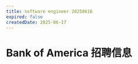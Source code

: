 ```yaml
---
title: software engineer 20250616
expired: false
createdDate: 2025-06-17
---
```


# Bank of America 招聘信息

<JobPostingTable job-posting-json-path="bank-of-america/data/software-engineer-20250616.json"/>
